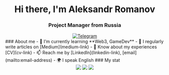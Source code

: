 <div id="header" align="center">
	<h1>Hi there, I'm Aleksandr Romanov</h1>
	<h3>Project Manager from Russia</h3>
<a href="https://t.me/Rivalishe">
		<img src="https://img.shields.io/badge/Telegram-blue?style=for-the-badge&logo=telegram&logoColor=white" alt="Telegram"/>
	</a>

</div>
### About me
- 🌱 I’m currently learning **Web3, GameDev**
- 📝 I regularly write articles on [Medium](medium-link)
- 📄 Know about my experiences [CV](cv-link)
- 📫 Reach me by [LinkedIn](linkedin-link), [email](mailto:email-address)
- 🌍 I speak English
### My stat
<div id="stat" align="center">
	<img src="https://github-profile-summary-cards.vercel.app/api/cards/profile-details?Rivalishe=vn7n24fzkq&theme=github_dark"/>
	<img src="https://github-profile-summary-cards.vercel.app/api/cards/most-commit-language?Rivalishe=vn7n24fzkq&theme=github_dark"/>
	<img src="https://github-profile-summary-cards.vercel.app/api/cards/stats?Rivalishe=vn7n24fzkq&theme=github_dark"/>
</div>

<!--
**Rivalishe/Rivalishe** is a ✨ _special_ ✨ repository because its `README.md` (this file) appears on your GitHub profile.

Here are some ideas to get you started:

- 🔭 I’m currently working on ...
- 🌱 I’m currently learning ...
- 👯 I’m looking to collaborate on ...
- 🤔 I’m looking for help with ...
- 💬 Ask me about ...
- 📫 How to reach me: ...
- 😄 Pronouns: ...
- ⚡ Fun fact: ...
-->
